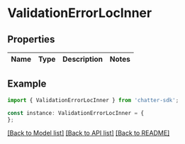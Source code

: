 # ValidationErrorLocInner


## Properties

Name | Type | Description | Notes
------------ | ------------- | ------------- | -------------

## Example

```typescript
import { ValidationErrorLocInner } from 'chatter-sdk';

const instance: ValidationErrorLocInner = {
};
```

[[Back to Model list]](../README.md#documentation-for-models) [[Back to API list]](../README.md#documentation-for-api-endpoints) [[Back to README]](../README.md)
